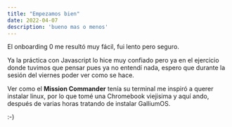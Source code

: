 ```yaml
---
title: "Empezamos bien"
date: 2022-04-07
description: 'bueno mas o menos'
---
```


El onboarding 0 me resultó muy fácil, fui lento pero seguro.

Ya la práctica con Javascript lo hice muy confiado pero ya en el ejercicio donde tuvimos que pensar pues ya no entendí nada, espero que durante la sesión del viernes poder ver como se hace.

Ver como el **Mission Commander** tenía su terminal me inspiró a querer instalar linux, por lo que tomé una Chromebook viejisima y aquí ando, después de varias horas tratando de instalar GalliumOS.

:-)
